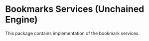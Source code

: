 # Bookmarks Services (Unchained Engine)

This package contains implementation of the bookmark services.
